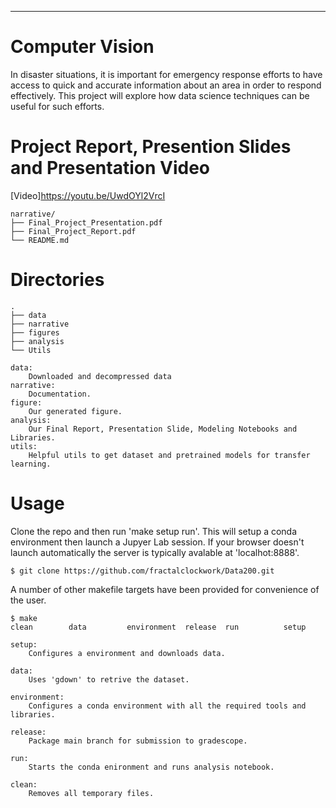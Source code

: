 ---

# Computer Vision

In disaster situations, it is important for emergency response efforts to have access to quick and accurate information about an area in order to respond effectively. This project will explore how data science techniques can be useful for such efforts.

# Project Report, Presention Slides and Presentation Video
[Video]<https://youtu.be/UwdOYl2VrcI>

```
narrative/
├── Final_Project_Presentation.pdf
├── Final_Project_Report.pdf
└── README.md
```

# Directories
```
.
├── data
├── narrative 
├── figures
├── analysis 
└── Utils

data:
    Downloaded and decompressed data
narrative:
    Documentation.
figure:
    Our generated figure.
analysis:
    Our Final Report, Presentation Slide, Modeling Notebooks and Libraries.
utils:
    Helpful utils to get dataset and pretrained models for transfer learning.
```

# Usage

Clone the repo and then run 'make setup run'.
This will setup a conda environment then launch a Jupyer Lab session.
If your browser doesn't launch automatically the server is typically avalable at 'localhot:8888'.

```
$ git clone https://github.com/fractalclockwork/Data200.git
```

A number of other makefile targets have been provided for convenience of the user. 

```
$ make 
clean        data         environment  release  run          setup

setup:
    Configures a environment and downloads data. 

data: 
    Uses 'gdown' to retrive the dataset.

environment:
    Configures a conda environment with all the required tools and libraries.

release:
    Package main branch for submission to gradescope.

run:
    Starts the conda enironment and runs analysis notebook.

clean:
    Removes all temporary files.
```


